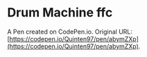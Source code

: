 # Drum Machine ffc

A Pen created on CodePen.io. Original URL: [https://codepen.io/Quinten97/pen/abymZXp](https://codepen.io/Quinten97/pen/abymZXp).


